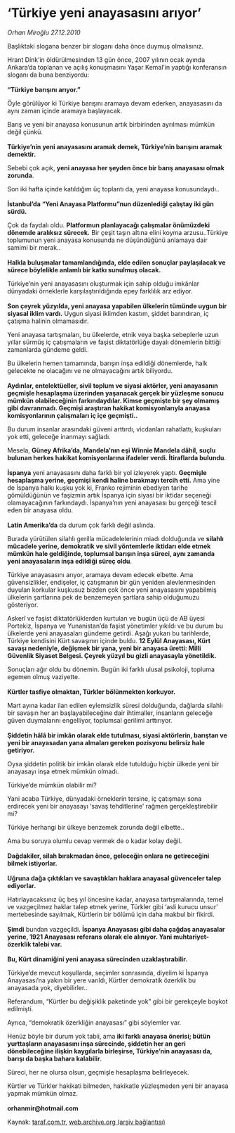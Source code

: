 # ‘Türkiye yeni anayasasını arıyor’

*Orhan Miroğlu 27.12.2010*

<div class="yazi"><p>Başlıktaki slogana benzer bir sloganı daha önce duymuş olmalısınız. </p>
<p>Hrant Dink’in öldürülmesinden 13 gün önce, 2007 yılının ocak ayında Ankara’da toplanan ve açılış konuşmasını Yaşar Kemal’in yaptığı konferansın sloganı da buna benziyordu:<br/><br/><b>“Türkiye barışını arıyor.”</b></p>
<p>Öyle görülüyor ki Türkiye barışını aramaya devam ederken, anayasasını da aynı zaman içinde aramaya başlayacak. </p>
<p>Barış ve yeni bir anayasa konusunun artık birbirinden ayrılması mümkün değil çünkü.<br/><br/><b>Türkiye’nin yeni anayasasını aramak demek, Türkiye’nin barışını aramak demektir. </b></p>
<p>Sebebi çok açık, <b>yeni anayasa her şeyden önce bir barış anayasası olmak zorunda</b>. </p>
<p>Son iki hafta içinde katıldığım üç toplantı da, yeni anayasa konusundaydı..<br/><br/><b>İstanbul’da “Yeni Anayasa Platformu”nun düzenlediği çalıştay iki gün sürdü. </b></p>
<p>Çok da faydalı oldu. <b>Platformun planlayacağı çalışmalar önümüzdeki dönemde aralıksız sürecek.</b> Bir çeşit taşın altına elini koyma arzusu..Türkiye toplumunun yeni anayasa konusunda ne düşündüğünü anlamaya dair samimi bir merak..<br/><br/><b>Halkla buluşmalar tamamlandığında, elde edilen sonuçlar paylaşılacak ve sürece böylelikle anlamlı bir katkı sunulmuş olacak. </b></p>
<p>Türkiye’nin yeni anayasasını oluşturmak için sahip olduğu imkânlar dünyadaki örneklerle karşılaştırıldığında epey farklılık arz ediyor.<br/><br/><b>Son çeyrek yüzyılda, yeni anayasa yapabilen ülkelerin tümünde uygun bir siyasal iklim vardı.</b> Uygun siyasi iklimden kastım, şiddet barındıran, iç çatışma halinin olmamasıdır.</p>
<p>Yeni anayasa tartışmaları, bu ülkelerde, etnik veya başka sebeplerle uzun yıllar sürmüş iç çatışmaların ve faşist diktatörlüğe dayalı dönemlerin bittiği zamanlarda gündeme geldi. </p>
<p>Bu ülkelerin hemen tamamında, barışın inşa edildiği dönemlerde, halk gelecekte ne olacağını ve ne olmayacağını artık biliyordu.<br/><br/><b>Aydınlar, entelektüeller, sivil toplum ve siyasi aktörler, yeni anayasanın geçmişle hesaplaşma üzerinden yaşanacak gerçek bir yüzleşme sonucu mümkün olabileceğinin farkındaydılar. Kimse geçmişte bir şey olmamış gibi davranmadı. Geçmişi araştıran hakikat komisyonlarıyla anayasa komisyonlarının çalışmaları iç içe geçmişti..</b></p>
<p>Bu durum insanlar arasındaki güveni arttırdı, vicdanları rahatlattı, kuşkuları yok etti, geleceğe inanmayı sağladı.</p>
<p>Mesela, <b>Güney Afrika’da, Mandela’nın eşi Winnie Mandela dâhil, suçlu bulunan herkes hakikat komisyonlarına ifadeler verdi. İtiraflarda bulundu</b>.<br/><br/><b>İspanya</b> yeni anayasasını daha farklı bir yol izleyerek yaptı. <b>Geçmişle hesaplaşma yerine, geçmişi kendi haline bırakmayı tercih etti.</b> Ama yine de İspanya halkı kuşku yok ki, Franko rejiminin ebediyen tarihe gömüldüğünün ve faşizmin artık İspanya için siyasi bir iktidar seçeneği olamayacağının farkındaydı. İspanya’nın yeni anayasası bu gerçeği tescil eden bir anayasa oldu.<br/><br/><b>Latin Amerika’da</b> da durum çok farklı değil aslında.</p>
<p>Burada yürütülen silahlı gerilla mücadelelerinin miadı dolduğunda ve <b>silahlı mücadele yerine, demokratik ve sivil yöntemlerle iktidarı elde etmek mümkün hale geldiğinde, toplumsal barışın inşa süreci, aynı zamanda yeni anayasaların inşa edildiği süreç oldu</b>.</p>
<p>Türkiye anayasasını arıyor, aramaya devam edecek elbette. Ama güvensizlikler, endişeler, iç çatışmanın bir gün yeniden alevlenmesinden duyulan korkular kuşkusuz bizden çok önce yeni anayasasını yapabilmiş ülkelerin şartlarına pek de benzemeyen şartlara sahip olduğumuzu gösteriyor.</p>
<p>Askerî ve faşist diktatörlüklerden kurtulan ve bugün üçü de AB üyesi Portekiz, İspanya ve Yunanistan’da faşist yönetimler yıkıldı ve bu durum bu ülkelerde yeni anayasaları gündeme getirdi. Aşağı yukarı bu tarihlerde, Türkiye kendisini Kürt savaşının içinde buldu. <b>12 Eylül Anayasası, Kürt savaşı nedeniyle, değişmek bir yana, yeni bir anayasa üretti: Milli Güvenlik Siyaset Belgesi. Çeyrek yüzyıl bu gizli anayasayla yönetildik.</b></p>
<p>Sonuçları ağır oldu bu dönemin. Bugün iki farklı ulusal psikoloji, topluma egemen olmuş vaziyette.<br/><br/><b>Kürtler tasfiye olmaktan, Türkler bölünmekten korkuyor.</b></p>
<p>Mart ayına kadar ilan edilen eylemsizlik süresi dolduğunda, dağlarda silahlı bir savaşın her an başlayabileceğine dair ihtimaller, insanların geleceğe güven duymalarını engelliyor, toplumsal gerilimi arttırıyor.<br/><br/><b>Şiddetin hâlâ bir imkân olarak elde tutulması, siyasi aktörlerin, barıştan ve yeni bir anayasadan yana almaları gereken pozisyonu belirsiz hale getiriyor. </b></p>
<p>Oysa şiddetin politik bir imkân olarak elde tutulduğu hiçbir ülkede yeni bir anayasayı inşa etmek mümkün olmadı. </p>
<p>Türkiye’de mümkün olabilir mi?</p>
<p>Yani acaba Türkiye, dünyadaki örneklerin tersine, iç çatışmayı sona erdirecek yeni bir anayasayı ‘savaş tehditlerine’ rağmen gerçekleştirebilir mi?</p>
<p>Türkiye herhangi bir ülkeye benzemek zorunda değil elbette..</p>
<p>Ama bu soruya olumlu cevap vermek de o kadar kolay değil.<br/><br/><b>Dağdakiler, silah bırakmadan önce, geleceğin onlara ne getireceğini bilmek istiyorlar.<br/><br/></b><b>Uğruna dağa çıktıkları ve savaştıkları haklara anayasal güvenceler talep ediyorlar.</b> </p>
<p>Hatırlayacaksınız üç beş yıl öncesine kadar, anayasa tartışmalarında, temel ve vazgeçilmez haklar talep etmek yerine, Türkler gibi ‘asli kurucu unsur’ mertebesinde sayılmak, Kürtlerin bir bölümü için daha makbul bir fikirdi.<br/><br/><b>Şimdi</b> bundan vazgeçildi. <b>İspanya Anayasası gibi daha çağdaş anayasalar yerine, 1921 Anayasası referans olarak ele alınıyor. Yani muhtariyet-özerklik talebi var.<br/><br/></b><b>Bu, Kürt dinamiğini yeni anayasa sürecinden uzaklaştırabilir. </b></p>
<p>Türkiye’de mevcut koşullarda, seçimler sonrasında, diyelim ki İspanya Anayasası’na yakın bir yere varıldı, Kürtler demokratik özerklik bu anayasada yok, diyebilirler..</p>
<p>Referandum, “Kürtler bu değişiklik paketinde yok” gibi bir gerekçeyle boykot edilmişti. </p>
<p>Ayrıca, “demokratik özerkliğin anayasası” gibi söylemler var. </p>
<p>Henüz böyle bir durum yok tabii, ama <b>iki farklı anayasa önerisi; bütün yurttaşların anayasasını inşa sürecinde, şiddetin her an geri dönebileceğine ilişkin kaygılarla birleşirse, Türkiye’nin anayasası da, barışı da başka bahara kalabilir</b>.</p>
<p>Süreci, her ne olursa olsun, geçmişle hesaplaşma belirleyecek.</p>
<p>Kürtler ve Türkler hakikati bilmeden, hakikatle yüzleşmeden yeni bir anayasa yapmak mümkün olmaz.<br/><br/><b>orhanmir@hotmail.com</b></p>
</div>

Kaynak: [taraf.com.tr](http://www.taraf.com.tr/orhan-miroglu/makale-turkiye-yeni-anayasasini-ariyor.htm), [web.archive.org (arşiv bağlantısı)](http://web.archive.org/web/20130721002402/http://www.taraf.com.tr/orhan-miroglu/makale-turkiye-yeni-anayasasini-ariyor.htm)
